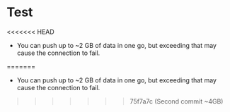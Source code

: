 # Test
<<<<<<< HEAD
- You can push up to ~2 GB of data in one go, but exceeding that may cause the connection to fail.

=======

- You can push up to ~2 GB of data in one go, but exceeding that may cause the connection to fail.
>>>>>>> 75f7a7c (Second commit ~4GB)
